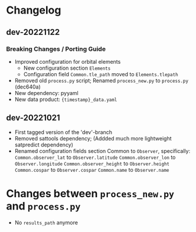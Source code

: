 # Changelog

## dev-20221122
### Breaking Changes / Porting Guide
- Improved configuration for orbital elements
  - New configuration section `Elements`
  - Configuration field `Common.tle_path` moved to `Elements.tlepath`
- Removed old `process.py` script; Renamed `process_new.py` to `process.py` (dec640a)
- New dependency: pyyaml
- New data product: `{timestamp}_data.yaml`

## dev-20221021
- First tagged version of the 'dev'-branch
- Removed sattools dependency; (Addded much more lightweight satpredict dependency)
- Renamed configuration fields section Common to `Observer`, specifically:
  `Common.observer_lat` to `Observer.latitude`
  `Common.observer_lon` to `Observer.longitude`
  `Common.observer_height` to `Observer.height`
  `Common.cospar` to `Observer.cospar`
  `Common.name` to `Observer.name`

# Changes between `process_new.py` and `process.py`
- No `results_path` anymore

